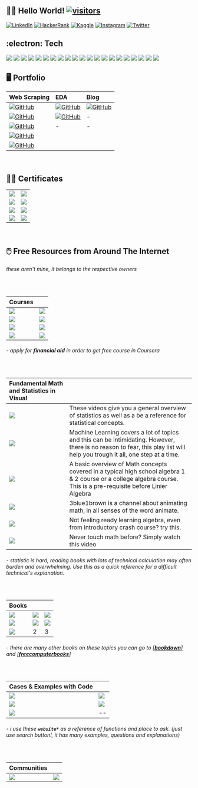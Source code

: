 ## :man_scientist: Hello World! [![visitors](https://visitor-badge-reloaded.herokuapp.com/badge?page_id=wjudho.visitor-badge)](https://github.com/wjudho)


[![LinkedIn](https://img.shields.io/badge/-LinkedIn-0077B5?style=flat-square&logo=Linkedin&logoColor=white)](https://www.linkedin.com/in/wisjnu-judho-85988883/)
[![HackerRank](https://img.shields.io/badge/-HackerRank-1ba94c?style=flat-square&logo=HackerRank&logoColor=white)](https://www.hackerrank.com/wcodex88)
[![Kaggle](https://img.shields.io/badge/-Kaggle-20BEFF?style=flat-square&logo=Kaggle&logoColor=white)](https://www.kaggle.com/kacang)
[![Instagram](https://img.shields.io/badge/-Instagram-E1306C?style=flat-square&logo=Instagram&logoColor=white)](https://www.instagram.com/wijnu/)
[![Twitter](https://img.shields.io/badge/-Twitter-1DA1F2?style=flat-square&logo=Twitter&logoColor=white)](https://twitter.com/WijeNu)


## :electron: Tech
[![](https://img.shields.io/badge/-R-276DC3?style=flat-square&logo=R&logoColor=white)](https://github.com/topics/r)
[![](https://img.shields.io/badge/-RStudio-75AADB?style=flat-square&logo=RStudio&logoColor=white)](https://github.com/topics/r)
[![](https://img.shields.io/badge/-Notion-000000?style=flat-square&logo=Notion&logoColor=white)](https://www.notion.so/)
[![](https://img.shields.io/badge/-KhanAcademy-14BF96?style=flat-square&logo=KhanAcademy&logoColor=white)](https://www.khanacademy.org/)
[![](https://img.shields.io/badge/-Slack-4A154B?style=flat-square&logo=Slack&logoColor=white)](https://slack.com/)
[![](https://img.shields.io/badge/-Discord-5865F2?style=flat-square&logo=Discord&logoColor=white)](https://discord.com/)
[![](https://img.shields.io/badge/-GoogleCloud-4285F4?style=flat-square&logo=GoogleCloud&logoColor=white)](https://cloud.google.com/)
[![](https://img.shields.io/badge/-Markdown-000000?style=flat-square&logo=Markdown&logoColor=white)](https://www.markdownguide.org/)
[![](https://img.shields.io/badge/-VisualStudioCode-007ACC?style=flat-square&logo=VisualStudioCode&logoColor=white)](https://code.visualstudio.com/)
[![](https://img.shields.io/badge/-Python-14354C?style=flat-square&logo=Python&logoColor=white)](https://github.com/topics/python)
[![](https://img.shields.io/badge/-Jupyter-F37626?style=flat-square&logo=Jupyter&logoColor=white)](https://jupyter.org/)
[![](https://custom-icon-badges.herokuapp.com/badge/SQL-025E8C.svg?logo=database&logoColor=white)](https://www.w3schools.com/sql/sql_operators.asp)
[![](https://img.shields.io/badge/-RegularExpression-004088?style=flat-square)](https://regexr.com/)
[![](https://img.shields.io/badge/-HTML5-E34F26?style=flat-square&logo=HTML5&logoColor=white)](https://developer.mozilla.org/en-US/docs/Learn/Getting_started_with_the_web/HTML_basics)
[![](https://img.shields.io/badge/-Tableau-17bebb?style=flat-square&logo=Tableau&logoColor=white)](https://www.tableau.com/products/public)
[![](https://img.shields.io/badge/-Git-black?style=flat-square&logo=git)](https://desktop.github.com/)
[![](https://img.shields.io/badge/-GitHub-181717?style=flat-square&logo=github)](https://github.com/wjudho)
[![](https://img.shields.io/badge/-MySQL-black?style=flat-square&logo=mysql)](https://dev.mysql.com/downloads/installer/)
[![](https://img.shields.io/badge/-MicrosoftExcel-217346?style=flat-square&logo=MicrosoftExcel&logoColor=white)](https://www.microsoft.com/en-us/microsoft-365/excel)
[![](https://img.shields.io/badge/-Windows-0078D6?style=flat-square&logo=Windows&logoColor=white)](https://www.microsoft.com/en-us/windows)
[![](https://img.shields.io/badge/-PowerBI-F2C811?style=flat-square&logo=PowerBI&logoColor=white)](https://docs.microsoft.com/en-us/power-bi/fundamentals/desktop-latest-update-archive?tabs=powerbi-desktop#february-2022-update-21026830)

## :desktop_computer: Portfolio
|Web Scraping|EDA|Blog|
|:--|:--|:--|
|[![GitHub](https://img.shields.io/badge/-Mobile&nbsp;Legends&nbsp;&#8208;&nbsp;POST&nbsp;Method-181717?style=flat-square&logo=Github)](https://github.com/wjudho/webscraping/blob/main/mlbbscraping.ipynb)|[![GitHub](https://img.shields.io/badge/-Capstone&nbsp;Bellabeat:&nbsp;EDA&nbsp;Descriptive&nbsp;using&nbsp;R-181717?style=flat-square&logo=Kaggle)](https://www.kaggle.com/code/kacang/capstone-bellabeat-eda-descriptive-using-r)|[![GitHub](https://img.shields.io/badge/-My&nbsp;Data&nbsp;Science&nbsp;Learning&nbsp;Process-181717?style=flat-square&logo=Github)](https://github.com/wjudho/wjudho/blob/main/Data%20Science%20Roadmap.md)|
|[![GitHub](https://img.shields.io/badge/-Mobile&nbsp;Legends&nbsp;&#8208;&nbsp;read&#x5f;html()-181717?style=flat-square&logo=Github)](https://github.com/wjudho/webscraping/blob/main/mlbbhtml.ipynb)|[![GitHub](https://img.shields.io/badge/-MLBB&nbsp;&#8211;&nbsp;Data&nbsp;Preprocessing,&nbsp;Cleaning&nbsp;and&nbsp;Web&nbsp;Scraping-181717?style=flat-square&logo=Kaggle)](https://www.kaggle.com/code/kacang/mlbb-data-preprocessing-cleaning-web-scraping)|-|
|[![GitHub](https://img.shields.io/badge/-CNBC&nbsp;Indonesia&nbsp;&#8208;&nbsp;Youtube&nbsp;APIs&nbsp;V3-181717?style=flat-square&logo=Github)](https://github.com/wjudho/webscraping/blob/main/youtube/cnbc.ipynb)|-|-|
|[![GitHub](https://img.shields.io/badge/-Google&nbsp;Search&nbsp;&#8208;&nbsp;Serpapi&nbsp;APIs-181717?style=flat-square&logo=Github)](https://github.com/wjudho/webscraping/blob/main/google/googlenews.ipynb)|||
|[![GitHub](https://img.shields.io/badge/-Google&nbsp;Search&nbsp;Indomaret&nbsp;&#8208;&nbsp;Serpapi&nbsp;APIs-181717?style=flat-square&logo=Github)](https://github.com/wjudho/webscraping/blob/main/google/googlesearch-indomaret.ipynb)|||
<br>

## :man_student: Certificates
|    |    |
|:---|:---|
|[![](https://img.shields.io/badge/-Google&nbsp;Data&nbsp;Analytics&nbsp;Specialization-0056D2?style=flat-square&logo=Coursera&logoColor=white)](https://www.coursera.org/account/accomplishments/specialization/certificate/XUGJCTUHJT9V)|        [![](https://img.shields.io/badge/-SQL&nbsp;(Basic)-1ba94c?style=flat-square&logo=HackerRank&logoColor=white)](https://www.hackerrank.com/certificates/6f722d2d8292)        	                                    |
|[![](https://img.shields.io/badge/-Data&nbsp;Analysis&nbsp;with&nbsp;R&nbsp;Programming-0056D2?style=flat-square&logo=Coursera&logoColor=white)](https://www.coursera.org/account/accomplishments/certificate/D4U6CQX2AYV7)|                                                 [![](https://img.shields.io/badge/-Python&nbsp;for&nbsp;Beginners-149EF2?style=flat-square&logo=Sololearn&logoColor=white)](https://www.sololearn.com/certificates/course/en/23685028/1157/landscape/png)|
|[![](https://img.shields.io/badge/-Data&nbsp;Wrangling&nbsp;with&nbsp;Python-83B81A?style=flat-square&logo=Python&logoColor=white)](https://academy.dqlab.id/Certificate_check_2/result/DQLABDTWP1AQRHGB)|       [![](https://img.shields.io/badge/-SQL-149EF2?style=flat-square&logo=Sololearn&logoColor=white)](https://www.sololearn.com/certificates/course/en/23685028/1060/landscape/png)|
|[![](https://img.shields.io/badge/-Memulai&nbsp;Pemrograman&nbsp;Dengan&nbsp;Python-071D49?style=flat-square&logo=Python&logoColor=white)](https://www.dicoding.com/certificates/QLZ9KKQ0MZ5D)|[![](https://img.shields.io/badge/-Belajar&nbsp;Dasar&nbsp;Visualisasi&nbsp;Data-071D49?style=flat-square&logo=Tableau&logoColor=white)](https://www.dicoding.com/certificates/0LZ0111W0P65)|
<br>

## :computer_mouse: Free Resources from Around The Internet 
###### these aren't mine, it belongs to the respective owners
<br>


|**Courses**||
|:-------|:-------|
|[![](https://img.shields.io/badge/-Machine&nbsp;Learning&nbsp;Specialization&nbsp;By&nbsp;Andrew&nbsp;Ng-0056D2?style=flat-square&logo=Coursera&logoColor=white)](https://www.coursera.org/specializations/machine-learning-introduction)|[![](https://img.shields.io/badge/-Deep&nbsp;Learning&nbsp;Specialization&nbsp;By&nbsp;Andrew&nbsp;Ng-0056D2?style=flat-square&logo=Coursera&logoColor=white)](https://www.coursera.org/specializations/deep-learning?skipBrowseRedirect=true)|
|[![](https://img.shields.io/badge/-Machine&nbsp;Learning&nbsp;Crash&nbsp;Course-4285F4?style=flat-square&logo=Google&logoColor=white)](https://developers.google.com/machine-learning/crash-course)|[![](https://img.shields.io/badge/-Google&nbsp;Data&nbsp;Analytics&nbsp;Professional&nbsp;Certificate-0056D2?style=flat-square&logo=Coursera&logoColor=white)](https://www.coursera.org/professional-certificates/google-data-analytics?skipBrowseRedirect=true)|
|[![](https://img.shields.io/badge/-Machine&nbsp;Learning&nbsp;for&nbsp;Beginners-5E5E5E?style=flat-square&logo=Microsoft&logoColor=white)](https://github.com/microsoft/ML-For-Beginners)|[![](https://img.shields.io/badge/-Machine&nbsp;Learning&nbsp;by&nbsp;Professor&nbsp;Yaser&nbsp;Abu&nbsp;Mustofa-FF0000?style=flat-square&logo=Youtube&logoColor=white)](https://www.youtube.com/playlist?list=PLD63A284B7615313A)|
|[![](https://img.shields.io/badge/-Machine&nbsp;Learning&nbsp;Indonesia:&nbsp;by&nbsp;Risman&nbsp;Adnan,&nbsp;Ph.D-FF0000?style=flat-square&logo=Youtube&logoColor=white)](https://www.youtube.com/playlist?list=PLMxZwSxrY74xtjQkO68UU86pgj8YlHLgJ)|[![](https://img.shields.io/badge/-Intro&nbsp;to&nbsp;SQL:&nbsp;Querying&nbsp;and&nbsp;Managing&nbsp;Data-14BF96?style=flat-square&logo=KhanAcademy&logoColor=white)](https://www.khanacademy.org/computing/computer-programming/sql)|
###### - apply for **financial aid** in order to get free course in Coursera
<br>

|Fundamental Math and Statistics in Visual||
|:---|:---|
|[![](https://img.shields.io/badge/-Statistics&nbsp;Fundamentals&nbsp;&#8208;&nbsp;StatQuest-FF0000?style=flat-square&logo=Youtube&logoColor=white)](https://www.youtube.com/playlist?list=PLblh5JKOoLUK0FLuzwntyYI10UQFUhsY9)|These videos give you a general overview of statistics as well as a be a reference for statistical concepts.|
[![](https://img.shields.io/badge/-Machine&nbsp;Learning&nbsp;&#8208;&nbsp;StatQuest-FF0000?style=flat-square&logo=Youtube&logoColor=white)](https://www.youtube.com/playlist?list=PLblh5JKOoLUICTaGLRoHQDuF_7q2GfuJF)|Machine Learning covers a lot of topics and this can be intimidating. However, there is no reason to fear, this play list will help you trough it all, one step at a time.|
|[![](https://img.shields.io/badge/-Basic&nbsp;Algebra&nbsp;Introduction&nbsp;-FF0000?style=flat-square&logo=Youtube&logoColor=white)](https://youtube.com/playlist?list=PL0o_zxa4K1BUeF2o-MlNpbRiS-oE2Kn6J)|A basic overview of Math concepts covered in a typical high school algebra 1 & 2 course or a college algebra course.  This is a pre-requisite before Linier Algebra|
|[![](https://img.shields.io/badge/-Essense&nbsp;of&nbsp;Linier&nbsp;Algebra-FF0000?style=flat-square&logo=Youtube&logoColor=white)](https://www.youtube.com/playlist?list=PLZHQObOWTQDPD3MizzM2xVFitgF8hE_ab)|3blue1brown is a channel about animating math, in all senses of the word animate.|
|[![](https://img.shields.io/badge/-Get&nbsp;Ready&nbsp;for&nbsp;Algebra&nbsp;1-14BF96?style=flat-square&logo=KhanAcademy&logoColor=white)](https://www.khanacademy.org/math/get-ready-for-algebra-i)|Not feeling ready learning algebra, even from introductory crash course? try this.
|[![](https://img.shields.io/badge/-Addition&nbsp;Subtraction&nbsp;Multiplication&nbsp;Division!-FF0000?style=flat-square&logo=Youtube&logoColor=white)](https://www.youtube.com/watch?v=nTn9gVqRfKY)|Never touch math before? Simply watch this video|


###### - statistic is hard, reading books with lots of technical calculation may often burden and overwhelming. Use this as a quick reference for a difficult technical's explanation.
<br>

|**Books**|||
|:---|:---|:---|
|[![](https://img.shields.io/badge/-R&nbsp;for&nbsp;Data&nbsp;Science&nbsp;-0F4C75?style=flat-square&logo=R&logoColor=white)](https://r4ds.had.co.nz/index.html)| [![](https://img.shields.io/badge/-Statistical&nbsp;Inference&nbsp;via&nbsp;Data&nbsp;Science-0F4C75?style=flat-square&logo=R&logoColor=white)](https://moderndive.com/)|[![](https://img.shields.io/badge/-Dive&nbsp;into&nbsp;Deep&nbsp;Learning-0F4C75?style=flat-square&logo=Python&logoColor=white)](https://d2l.ai/)|   
|[![](https://img.shields.io/badge/-Mathematics&nbsp;for&nbsp;Machine&nbsp;Learning-0F4C75?style=flat-square&logo=learn&logoColor=white)](https://mml-book.com/)|[![](https://img.shields.io/badge/-An&nbsp;Introduction&nbsp;to&nbsp;Statistical&nbsp;Learning-0F4C75?style=flat-square&logo=R&logoColor=white)](https://www.statlearning.com/)| [![](https://img.shields.io/badge/-Practical&nbsp;Statistics&nbsp;for&nbsp;Data&nbsp;Scientists:&nbsp;50+&nbsp;Essential&nbsp;Concepts-0F4C75?style=flat-square&logo=Python&logoColor=white)](https://www.researchgate.net/profile/Janine-Zitianellis/post/Can_anyone_please_suggest_a_books_on_machine_learning_using_R_Programming/attachment/613a5b83647f3906fc975a71/AS%3A1066204907204608%401631214467436/download/Practical+Statistics+for+Data+Scientists+50%2B+Essential+Concepts+Using+R+and+Python+by+Peter+Bruce%2C+Andrew+Bruce%2C+Peter+Gedeck.pdf)|
|[![](https://img.shields.io/badge/-Python&nbsp;for&nbsp;Data&nbsp;Analysis3E-0F4C75?style=flat-square&logo=Python&logoColor=white)](https://wesmckinney.com/book/)|2|3

###### - there are many other books on these topics you can go to [[**bookdown**]](https://bookdown.org/) and [[**freecomputerbooks**]](https://freecomputerbooks.com/)
<br>

|**Cases & Examples with Code**||
|:---|:---|
|[![](https://img.shields.io/badge/-Kaggle&nbsp;Datasets-181717?style=flat-square&logo=Kaggle&logoColor=white)](https://www.kaggle.com/datasets)|[![](https://img.shields.io/badge/-StatisticsGlobe-181717?style=flat-square&logo=R&logoColor=white)](https://statisticsglobe.com/)|
|[![](https://img.shields.io/badge/-StatisticsGlobe-181717?style=flat-square&logo=Python&logoColor=white)](https://statisticsglobe.com/)|[![](https://img.shields.io/badge/-PapersWithCode-181717?style=flat-square&logo=Python&logoColor=white)](https://paperswithcode.com/)| 
|[![](https://img.shields.io/badge/-PandasExercises-181717?style=flat-square&logo=Python&logoColor=white)](https://github.com/guipsamora/pandas_exercises#getting-and-knowing)|     --|

###### - i use these **`website*`** as a reference of functions and place to ask. (just use search button!, it has many examples, questions and explanations)
<br>

|**Communities**||
|:---|:---|
|[![](https://img.shields.io/badge/-RStudioCommunity-181717?style=flat-square&logo=RStudio&logoColor=white)](https://community.rstudio.com/)|[![](https://img.shields.io/badge/-PythonCommunity-181717?style=flat-square&logo=Python&logoColor=white)](https://www.python.org/community/)|





